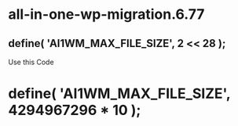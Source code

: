 # all-in-one-wp-migration.6.77



## define( 'AI1WM_MAX_FILE_SIZE', 2 << 28 );
Use this Code
# define( 'AI1WM_MAX_FILE_SIZE', 4294967296 * 10 );
